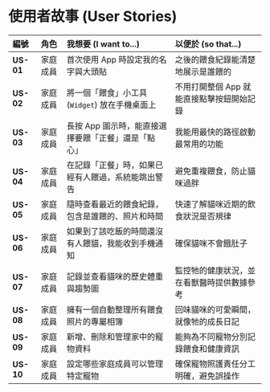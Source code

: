 # 使用者故事 (User Stories)

| 編號      | 角色       | 我想要 (I want to...)                                 | 以便於 (so that...)                                |
| :-------- | :--------- | :---------------------------------------------------- | :------------------------------------------------- |
| **US-01** | 家庭成員   | 首次使用 App 時設定我的名字與大頭貼                 | 之後的餵食紀錄能清楚地展示是誰餵的                 |
| **US-02** | 家庭成員   | 將一個「餵食」小工具 (`Widget`) 放在手機桌面上      | 不用打開整個 App 就能直接點擊按鈕開始記錄        |
| **US-03** | 家庭成員   | 長按 App 圖示時，能直接選擇要餵「正餐」還是「點心」 | 我能用最快的路徑啟動最常用的功能                   |
| **US-04** | 家庭成員   | 在記錄「正餐」時，如果已經有人餵過，系統能跳出警告    | 避免重複餵食，防止貓咪過胖                         |
| **US-05** | 家庭成員   | 隨時查看最近的餵食紀錄，包含是誰餵的、照片和時間      | 快速了解貓咪近期的飲食狀況是否規律                 |
| **US-06** | 家庭成員   | 如果到了該吃飯的時間還沒有人餵貓，我能收到手機通知    | 確保貓咪不會餓肚子                                 |
| **US-07** | 家庭成員   | 記錄並查看貓咪的歷史體重與趨勢圖                      | 監控牠的健康狀況，並在看獸醫時提供數據參考         |
| **US-08** | 家庭成員   | 擁有一個自動整理所有餵食照片的專屬相簿                | 回味貓咪的可愛瞬間，就像牠的成長日記               |
| **US-09** | 家庭成員   | 新增、刪除和管理家中的寵物資料                        | 能夠為不同寵物分別記錄餵食和健康資訊               |
| **US-10** | 家庭成員   | 設定哪些家庭成員可以管理特定寵物                      | 確保寵物照護責任分工明確，避免誤操作               |